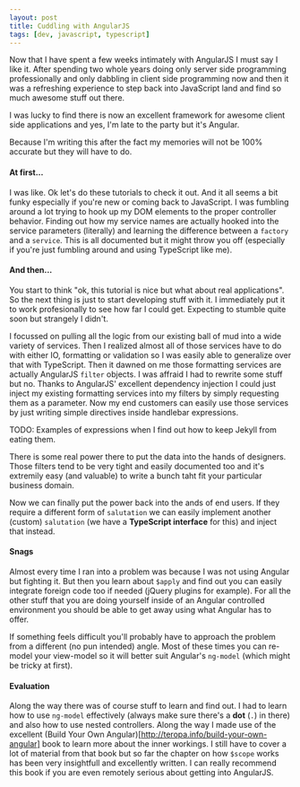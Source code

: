 ```yaml
---
layout: post
title: Cuddling with AngularJS
tags: [dev, javascript, typescript]
---
```

Now that I have spent a few weeks intimately with AngularJS I must say I like it. After spending two whole years doing only server side programming professionally and only dabbling in client side programming now and then it was a refreshing experience to step back into JavaScript land and find so much awesome stuff out there. 

I was lucky to find there is now an excellent framework for awesome client side applications and yes, I'm late to the party but it's Angular.

Because I'm writing this after the fact my memories will not be 100% accurate but they will have to do.

#### At first...
I was like. Ok let's do these tutorials to check it out. And it all seems a bit funky especially if you're new or coming back to JavaScript. I was fumbling around a lot trying to hook up my DOM elements to the proper controller behavior. Finding out how my service names are actually hooked into the service parameters (literally) and learning the difference between a ```factory``` and a ```service```. This is all documented but it might throw you off (especially if you're just fumbling around and using TypeScript like me).

#### And then...
You start to think "ok, this tutorial is nice but what about real applications". So the next thing is just to start developing stuff with it. I immediately put it to work profesionally to see how far I could get. Expecting to stumble quite soon but strangely I didn't.

I focussed on pulling all the logic from our existing ball of mud into a wide variety of services. Then I realized almost all of those services have to do with either IO, formatting or validation so I was easily able to generalize over that with TypeScript. Then it dawned on me those formatting services are actually AngularJS ```filter``` objects. I was affraid I had to rewrite some stuff but no. Thanks to AngularJS' excellent dependency injection I could just inject my existing formatting services into my filters by simply requesting them as a parameter. Now my end customers can easily use those services by just writing simple directives inside handlebar expressions.

TODO: Examples of expressions when I find out how to keep Jekyll from eating them.

There is some real power there to put the data into the hands of designers. Those filters tend to be very tight and easily documented too and it's extremily easy (and valuable) to write a bunch taht fit your particular business domain.

Now we can finally put the power back into the ands of end users. If they require a different form of ```salutation``` we can easily implement another (custom) ```salutation``` (we have a __TypeScript interface__ for this) and inject that instead. 

#### Snags
Almost every time I ran into a problem was because I was not using Angular but fighting it. But then you learn about ```$apply``` and find out you can easily integrate foreign code too if needed (jQuery plugins for example). For all the other stuff that you are doing yourself inside of an Angular controlled environment you should be able to get away using what Angular has to offer. 

If something feels difficult you'll probably have to approach the problem from a different (no pun intended) angle. Most of these times you can re-model your view-model so it will better suit Angular's ```ng-model``` (which might be tricky at first).

#### Evaluation
Along the way there was of course stuff to learn and find out. I had to learn how to use ```ng-model``` effectively (always make sure there's a __dot__ (```.```) in there) and also how to use nested controllers. Along the way I made use of the excellent (Build Your Own Angular)[http://teropa.info/build-your-own-angular] book to learn more about the inner workings. I still have to cover a lot of material from that book but so far the chapter on how ```$scope``` works has been very insightfull and excellently written. I can really recommend this book if you are even remotely serious about getting into AngularJS.